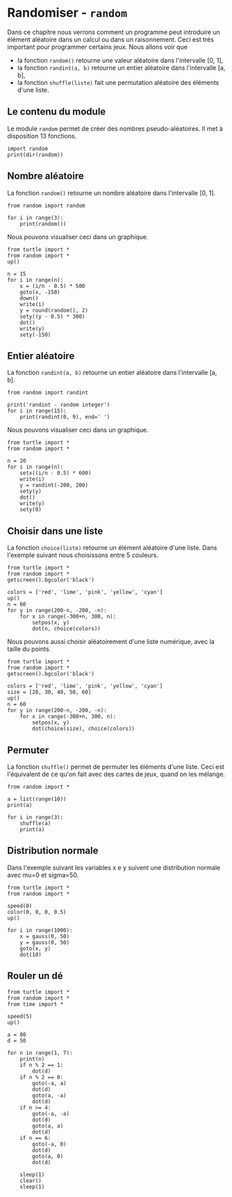 # Randomiser - `random`

Dans ce chapitre nous verrons comment un programme peut introduire un élément aléatoire dans un calcul ou dans un raisonnement. Ceci est très important pour programmer certains jeux. Nous allons voir que

- la fonction `random()` retourne une valeur aléatoire dans l'intervalle [0, 1],
- la fonction `randint(a, b)` retourne un entier aléatoire dans l'intervalle [a, b],
- la fonction `shuffle(liste)` fait une permutation aléatoire des éléments d'une liste.

## Le contenu du module

Le module `random` permet de créer des nombres pseudo-aléatoires. Il met à disposition 13 fonctions.

```{codeplay}
import random
print(dir(random))
```

## Nombre aléatoire

La fonction `random()` retourne un nombre aléatoire dans l'intervalle [0, 1].

```{codeplay}
from random import random
    
for i in range(3):
    print(random())
```

Nous pouvons visualiser ceci dans un graphique.

```{codeplay}
from turtle import *
from random import *
up()

n = 15
for i in range(n):
    x = (i/n - 0.5) * 500
    goto(x, -150)
    down()
    write(i)
    y = round(random(), 2)
    sety((y - 0.5) * 300)
    dot()
    write(y)
    sety(-150)
```

## Entier aléatoire

La fonction `randint(a, b)` retourne un entier aléatoire dans l'intervalle [a, b].

```{codeplay}
from random import randint
    
print('randint - random integer')
for i in range(15):
    print(randint(0, 9), end=' ')
```

Nous pouvons visualiser ceci dans un graphique.

```{codeplay}
from turtle import *
from random import *

n = 20
for i in range(n):
    setx((i/n - 0.5) * 600)
    write(i)
    y = randint(-200, 200)
    sety(y)
    dot()
    write(y)
    sety(0)
```

## Choisir dans une liste

La fonction `choice(liste)` retourne un élément aléatoire d'une liste.
Dans l'exemple suivant nous choisissons entre 5 couleurs.

```{codeplay}
from turtle import *
from random import *
getscreen().bgcolor('black')

colors = ['red', 'lime', 'pink', 'yellow', 'cyan']
up()
n = 60
for y in range(200-n, -200, -n):
    for x in range(-300+n, 300, n):
        setpos(x, y)
        dot(n, choice(colors))
```

Nous pouvons aussi choisir aléatoirement d'une liste numérique, avec la taille du points.

```{codeplay}
from turtle import *
from random import *
getscreen().bgcolor('black')

colors = ['red', 'lime', 'pink', 'yellow', 'cyan']
size = [20, 30, 40, 50, 60]
up()
n = 60
for y in range(200-n, -200, -n):
    for x in range(-300+n, 300, n):
        setpos(x, y)
        dot(choice(size), choice(colors))
```

## Permuter

La fonction `shuffle()` permet de permuter les éléments d'une liste. Ceci est l'équivalent de ce qu'on fait avec des cartes de jeux, quand on les mélange.

```{codeplay}
from random import *

a = list(range(10))
print(a)

for i in range(3):
    shuffle(a)
    print(a)
```

## Distribution normale

Dans l'exemple suivant les variables x e y suivent une distribution normale avec mu=0 et sigma=50.

```{codeplay}
from turtle import *
from random import *

speed(0)
color(0, 0, 0, 0.5)
up()

for i in range(1000):
    x = gauss(0, 50)
    y = gauss(0, 50)
    goto(x, y)
    dot(10)
```

## Rouler un dé

```{codeplay}
from turtle import *
from random import *
from time import *

speed(5)
up()

a = 80
d = 50

for n in range(1, 7):
    print(n)
    if n % 2 == 1:
        dot(d)
    if n % 2 == 0:
        goto(-a, a)
        dot(d)
        goto(a, -a)
        dot(d)
    if n >= 4:
        goto(-a, -a)
        dot(d)
        goto(a, a)
        dot(d)
    if n == 6: 
        goto(-a, 0)
        dot(d)
        goto(a, 0)
        dot(d)
        
    sleep(1)
    clear()
    sleep(1)
```
